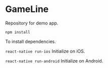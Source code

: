 # GameLine
Repository for demo app.


```npm install```

To install dependencies.



```react-native run-ios```
Initialize on iOS.


```react-native run-android```
Initialize on Android.
